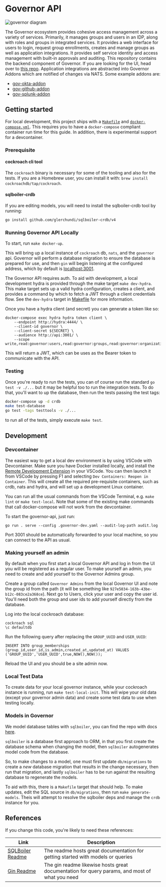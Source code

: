 # Governor API

![governor diagram](./governor.svg)

The Governor ecosystem provides cohesive access management across a variety of services.  Primarily, it manages groups and users in an IDP, along with roles and groups in integrated services.  It provides a web interface for users to login, request group enrollments, creates and manage groups as well as application integrations. It provides self service identity and access management with built-in approvals and auditing.  This repository contains the backend component of Governor.  If you are looking for the UI, head over to [this repo](https://github.com/metal-toolbox/governor-ui).  Application integrations are abstracted into Governor Addons which are notified of changes via NATS.  Some example addons are:

* [gov-okta-addon](https://github.com/metal-toolbox/gov-okta-addon)
* [gov-github-addon](https://github.com/metal-toolbox/gov-github-addon)
* [gov-splunk-addon](https://github.com/metal-toolbox/gov-splunk-addon)

## Getting started

For local development, this project ships with a [`Makefile`](./Makefile) and [`docker-compose.yml`](./docker-compose.yml). This requires you to have a `docker-compose` compliant container run time for this guide.  In addition, there is experimental support for a devcontainer.

### Prerequisite

#### cockroach cli tool

The `cockroach` binary is necessary for some of the tooling and also for the tests. If you are a Homebrew user, you can install it with: `brew install cockroachdb/tap/cockroach`.

#### sqlboiler-crdb

If you are editing models, you will need to install the sqlboiler-crdb tool by running:

```sh
go install github.com/glerchundi/sqlboiler-crdb/v4
```

### Running Governor API Locally

To start, run `make docker-up`.

This will bring up a local instance of `cockroach` db, `nats`, and the `governor` api.  Governor will perform a database migration to ensure the database is prepared for use, and then `gin` will begin listening at the configured address, which by default is [localhost:3001](http://localhost:3001).

The Governor API requires auth. To aid with development, a local development hydra is provided through the make target `make dev-hydra`. This make target sets up a valid hydra configuration, creates a client, and provides a command by which to fetch a JWT through a client credentials flow. See the `dev-hydra` target in [Makefile](Makefile) for more information.

Once you have a hydra client (and secret) you can generate a token like so:

```
docker-compose exec hydra hydra token client \
    --endpoint http://hydra:4444/ \
    --client-id governor \
    --client-secret ${SECRET} \
    --audience http://api:3001/ \
    --scope write,read:governor:users,read:governor:groups,read:governor:organizations,read:governor:applications
```

This will return a JWT, which can be uses as the Bearer token to communicate with the API.

### Testing

Once you're ready to run the tests, you can of course run the standard `go test -v ./...` but it may be helpful too to run the integration tests. To do that, you'll want to up the database, then run the tests passing the test tags:

```sh
docker-compose up -d crdb
make test-database
go test -tags testtools -v ./...
```

to run all of the tests, simply execute `make test`.

## Development

### Devcontainer

The easiest way to get a local dev environment is by using VSCode with Devcontainer. Make sure you have Docker installed locally, and install the [Remote Development Extension](https://marketplace.visualstudio.com/items?itemName=ms-vscode-remote.vscode-remote-extensionpack) in your VSCode. You can then launch it from VSCode by pressing F1 and selecting `Dev Containers: Reopen in Container`. This will create all the required pre-requisite containers, such as crdb, nats and hydra, and will set up a development Linux container.

You can run all the usual commands from the VSCode Terminal, e.g. `make lint` or `make test-local`. Note that some of the existing make commands that call docker-compose will not work from the devcontainer.

To start the governor-api, just run:
```
go run . serve --config .governor-dev.yaml --audit-log-path audit.log
```

Port 3001 should be automatically forwarded to your local machine, so you can connect to the API as usual.

### Making yourself an admin

By default when you first start a local Governor API and log in from the UI you will be registered as a regular user. To make yourself an admin, you need to create and add yourself to the Governor Admins group.

Create a group called `Governor Admins` from the local Governor UI and note the group id from the path (it will be something like `927e5034-163b-43be-b12c-083ce2a368ce`).
Next go to Users, click your user and copy the user id. You'll need both the group and user ids to add yourself directly from the database.

Log into the local cockroach database:
```
cockroach sql
\c defaultdb
```

Run the following query after replacing the `GROUP_UUID` and `USER_UUID`:
```
INSERT INTO group_memberships (group_id,user_id,is_admin,created_at,updated_at) VALUES ('GROUP_UUID','USER_UUID',true,NOW(),NOW());
```

Reload the UI and you should be a site admin now.

### Local Test Data

To create data for your local governor instance, while your cockroach instance is running, run `make test-local-init`. This will wipe your old data (except your governor admin data) and create some test data to use when testing locally.

### Models in Governor

We model database tables with `sqlboiler`, you can find the repo with docs [here](https://github.com/aarondl/sqlboiler).

`sqlboiler` is a database first approach to ORM, in that you first create the database schema when changing the model, then `sqlboiler` autogenerates model code from the database.

So, to make changes to a model, one must first update `db/migrations` to create a *new* database migration that results in the change necessary, then run that migration, and lastly `sqlboiler` has to be run against the resulting database to regenerate the models.

To aid with this, there is a `Makefile` target that should help. To make updates, edit the SQL source in `db/migrations`, then run `make generate-models`.  Theis will attempt to resolve the sqlboiler deps and manage the `crdb` instance for you.

## References

If you change this code, you're likely to need these references:

|Link|Description|
|-|-|
|[SQLBoiler Readme](https://github.com/aarondl/sqlboiler)|The readme hosts great documentation for getting started with models or queries|
|[Gin Readme](https://github.com/gin-gonic/gin)|The gin readme likewise hosts great documentation for query params, and most of what you need|
